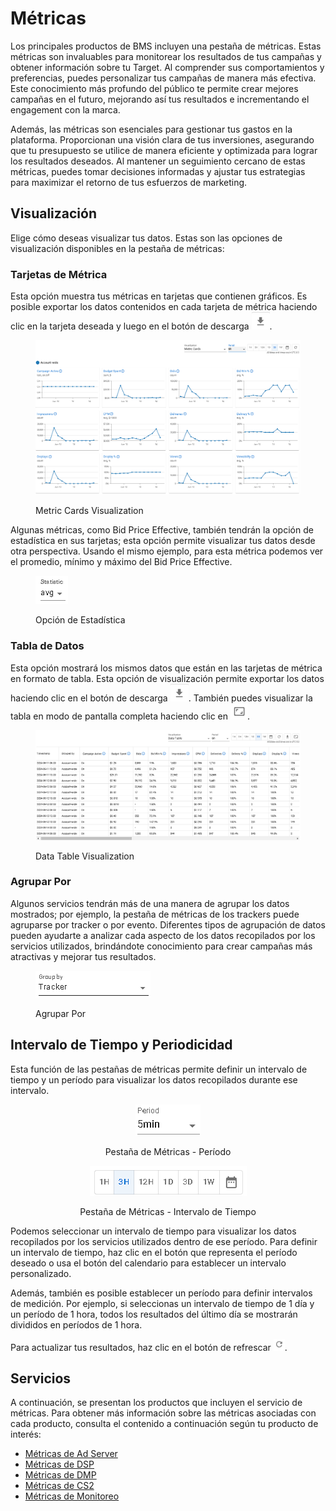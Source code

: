 # Métricas

Los principales productos de BMS incluyen una pestaña de métricas. Estas métricas son invaluables para monitorear los resultados de tus campañas y obtener información sobre tu Target. Al comprender sus comportamientos y preferencias, puedes personalizar tus campañas de manera más efectiva. Este conocimiento más profundo del público te permite crear mejores campañas en el futuro, mejorando así tus resultados e incrementando el engagement con la marca.

Además, las métricas son esenciales para gestionar tus gastos en la plataforma. Proporcionan una visión clara de tus inversiones, asegurando que tu presupuesto se utilice de manera eficiente y optimizada para lograr los resultados deseados. Al mantener un seguimiento cercano de estas métricas, puedes tomar decisiones informadas y ajustar tus estrategias para maximizar el retorno de tus esfuerzos de marketing.

## Visualización

Elige cómo deseas visualizar tus datos. Estas son las opciones de visualización disponibles en la pestaña de métricas:

### Tarjetas de Métrica

Esta opción muestra tus métricas en tarjetas que contienen gráficos. Es posible exportar los datos contenidos en cada tarjeta de métrica haciendo clic en la tarjeta deseada y luego en el botón de descarga <img src="../.gitbook/assets/image (175).png" alt="" data-size="line">.

<figure><img src="../.gitbook/assets/image (464).png" alt=""><figcaption><p>Metric Cards Visualization</p></figcaption></figure>

Algunas métricas, como Bid Price Effective, también tendrán la opción de estadística en sus tarjetas; esta opción permite visualizar tus datos desde otra perspectiva. Usando el mismo ejemplo, para esta métrica podemos ver el promedio, mínimo y máximo del Bid Price Effective.

<figure><img src="../.gitbook/assets/image (465).png" alt=""><figcaption><p>Opción de Estadística</p></figcaption></figure>

### Tabla de Datos

Esta opción mostrará los mismos datos que están en las tarjetas de métrica en formato de tabla. Esta opción de visualización permite exportar los datos haciendo clic en el botón de descarga <img src="../.gitbook/assets/image (175).png" alt="" data-size="line">. También puedes visualizar la tabla en modo de pantalla completa haciendo clic en ![](<../.gitbook/assets/image (176).png>).

<figure><img src="../.gitbook/assets/image (466).png" alt=""><figcaption><p>Data Table Visualization</p></figcaption></figure>

### Agrupar Por

Algunos servicios tendrán más de una manera de agrupar los datos mostrados; por ejemplo, la pestaña de métricas de los trackers puede agruparse por tracker o por evento. Diferentes tipos de agrupación de datos pueden ayudarte a analizar cada aspecto de los datos recopilados por los servicios utilizados, brindándote conocimiento para crear campañas más atractivas y mejorar tus resultados.

<figure><img src="../.gitbook/assets/image (467).png" alt=""><figcaption><p>Agrupar Por</p></figcaption></figure>

## Intervalo de Tiempo y Periodicidad

Esta función de las pestañas de métricas permite definir un intervalo de tiempo y un período para visualizar los datos recopilados durante ese intervalo.

<div align="center"><figure><img src="../.gitbook/assets/image (169).png" alt=""><figcaption><p>Pestaña de Métricas - Período</p></figcaption></figure> <figure><img src="../.gitbook/assets/Captura de tela 2024-05-16 081812.png" alt=""><figcaption><p>Pestaña de Métricas - Intervalo de Tiempo</p></figcaption></figure></div>

Podemos seleccionar un intervalo de tiempo para visualizar los datos recopilados por los servicios utilizados dentro de ese período. Para definir un intervalo de tiempo, haz clic en el botón que representa el período deseado o usa el botón del calendario para establecer un intervalo personalizado.

Además, también es posible establecer un período para definir intervalos de medición. Por ejemplo, si seleccionas un intervalo de tiempo de 1 día y un período de 1 hora, todos los resultados del último día se mostrarán divididos en períodos de 1 hora.

Para actualizar tus resultados, haz clic en el botón de refrescar <img src="../.gitbook/assets/image (172).png" alt="" data-size="original">.

## Servicios

A continuación, se presentan los productos que incluyen el servicio de métricas. Para obtener más información sobre las métricas asociadas con cada producto, consulta el contenido a continuación según tu producto de interés:

* [Métricas de Ad Server](ad-server/ad-server-metrics.md)
* [Métricas de DSP](demand-side-platform-dsp/dsp-metrics.md)
* [Métricas de DMP](data-management-platform-dmp/dmp-metrics.md)
* [Métricas de CS2](catalog-storage-service-cs2/cs2-metrics.md)
* [Métricas de Monitoreo](monitoring/monitoring-metrics.md)
